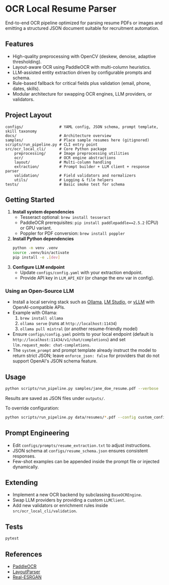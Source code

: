 # OCR Local Resume Parser

End-to-end OCR pipeline optimized for parsing resume PDFs or images and emitting a structured JSON document suitable for recruitment automation.

## Features
- High-quality preprocessing with OpenCV (deskew, denoise, adaptive thresholding).
- Layout-aware OCR using PaddleOCR with multi-column heuristics.
- LLM-assisted entity extraction driven by configurable prompts and schema.
- Rule-based fallback for critical fields plus validation (email, phone, dates, skills).
- Modular architecture for swapping OCR engines, LLM providers, or validators.

## Project Layout
```
configs/                # YAML config, JSON schema, prompt template, skill taxonomy
docs/                   # Architecture overview
samples/                # Place sample resumes here (gitignored)
scripts/run_pipeline.py # CLI entry point
src/ocr_local_cli/      # Core Python package
    preprocessing/      # Image preprocessing utilities
    ocr/                # OCR engine abstractions
    layout/             # Multi-column handling
    extraction/         # Prompt builder + LLM client + response parser
    validation/         # Field validators and normalizers
    utils/              # Logging & file helpers
tests/                  # Basic smoke test for schema
```

## Getting Started
1. **Install system dependencies**
   - Tesseract optional: `brew install tesseract`
   - PaddleOCR prerequisites: `pip install paddlepaddle==2.5.2` (CPU) or GPU variant.
   - Poppler for PDF conversion: `brew install poppler`
2. **Install Python dependencies**
   ```bash
   python -m venv .venv
   source .venv/bin/activate
   pip install -e .[dev]
   ```
3. **Configure LLM endpoint**
   - Update `configs/config.yaml` with your extraction endpoint.
   - Provide API key in `LLM_API_KEY` (or change the env var in config).

### Using an Open-Source LLM
- Install a local serving stack such as [Ollama](https://ollama.com), [LM Studio](https://lmstudio.ai), or [vLLM](https://github.com/vllm-project/vllm) with OpenAI-compatible APIs.
- Example with Ollama:
  1. `brew install ollama`
  2. `ollama serve` (runs at `http://localhost:11434`)
  3. `ollama pull mistral` (or another resume-friendly model)
- Ensure `configs/config.yaml` points to your local endpoint (default is `http://localhost:11434/v1/chat/completions`) and set `llm.request_mode: chat-completions`.
- The `system_prompt` and prompt template already instruct the model to return strict JSON; leave `enforce_json: false` for providers that do not support OpenAI's JSON schema feature.

## Usage
```bash
python scripts/run_pipeline.py samples/jane_doe_resume.pdf --verbose
```
Results are saved as JSON files under `outputs/`.

To override configuration:
```bash
python scripts/run_pipeline.py data/resumes/*.pdf --config custom_config.yaml
```

## Prompt Engineering
- Edit `configs/prompts/resume_extraction.txt` to adjust instructions.
- JSON schema at `configs/resume_schema.json` ensures consistent responses.
- Few-shot examples can be appended inside the prompt file or injected dynamically.

## Extending
- Implement a new OCR backend by subclassing `BaseOCREngine`.
- Swap LLM providers by providing a custom `LLMClient`.
- Add new validators or enrichment rules inside `src/ocr_local_cli/validation`.

## Tests
```bash
pytest
```

## References
- [PaddleOCR](https://github.com/PaddlePaddle/PaddleOCR)
- [LayoutParser](https://layout-parser.github.io/)
- [Real-ESRGAN](https://github.com/xinntao/Real-ESRGAN)
